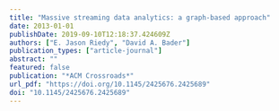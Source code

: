 ```yaml
---
title: "Massive streaming data analytics: a graph-based approach"
date: 2013-01-01
publishDate: 2019-09-10T12:18:37.424609Z
authors: ["E. Jason Riedy", "David A. Bader"]
publication_types: ["article-journal"]
abstract: ""
featured: false
publication: "*ACM Crossroads*"
url_pdf: "https://doi.org/10.1145/2425676.2425689"
doi: "10.1145/2425676.2425689"
---
```


